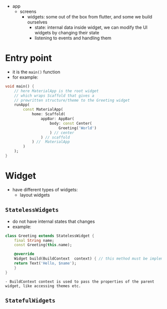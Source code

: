 - app
	- screens
		- widgets: some out of the box from flutter, and some we build ourselves
			- state: internal data inside widget, we can modify the UI widgets by changing their state
			- listening to events and handling them
# Entry point
- it is the `main()` function
- for example:
```dart
void main() {
	// here MaterialApp is the root widget 
	// which wraps Scaffold that gives a
	// prewritten structure/theme to the Greeting widget
	runApp(
		const MaterialApp(
			home: Scaffold(
				appBar: AppBar(
					body: const Center(
						Greeting('World')
					) // center
				) // scaffold
			) //  MaterialApp
		)
	);
}
```
# Widget
- have different types of widgets:
	- layout widgets
## `StatelessWidgets`
- do not have internal states that changes
- example:
```dart
class Greeting extends StatelessWidget {
	final String name;
	const Greeting(this.name);

	@override
	Widget build(BuildContext  context) { // this method must be implemented
	return Text('Hello, $name');
	}
}
```
	- BuildContext context is used to pass the properties of the parent widget, like accessing themes etc.
## `StatefulWidgets`
